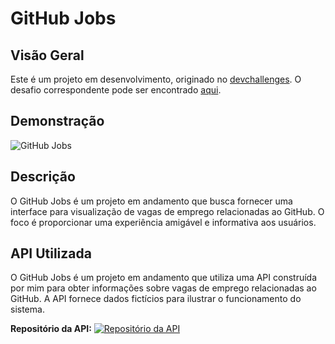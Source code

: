 # GitHub Jobs

## Visão Geral

Este é um projeto em desenvolvimento, originado no [devchallenges](https://devchallenges.io). O desafio correspondente pode ser encontrado [aqui](https://devchallenges.io/challenges/TtUjDt19eIHxNQ4n5jps).

## Demonstração

![GitHub Jobs](https://user-images.githubusercontent.com/54549125/194464910-316347f4-ceb1-453f-9878-39a779a8269a.gif)

## Descrição

O GitHub Jobs é um projeto em andamento que busca fornecer uma interface para visualização de vagas de emprego relacionadas ao GitHub.
O foco é proporcionar uma experiência amigável e informativa aos usuários.

## API Utilizada

O GitHub Jobs é um projeto em andamento que utiliza uma API construída por mim para obter informações sobre vagas de emprego relacionadas ao GitHub.
A API fornece dados fictícios para ilustrar o funcionamento do sistema.

**Repositório da API:**
[![Repositório da API](https://img.shields.io/badge/Reposit%C3%B3rio%20da%20API-Ver%20C%C3%B3digo%20Fonte-blue)](https://github.com/YuriSalesdeOliveira/gitHubJobsAPI)
